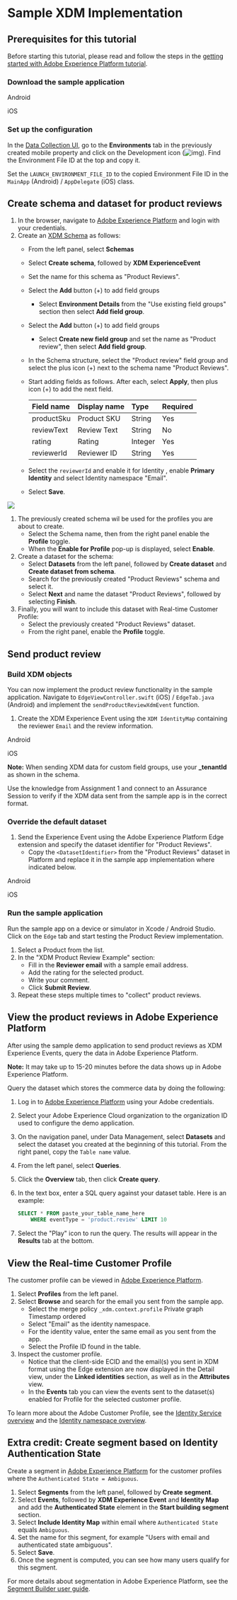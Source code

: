# Sample XDM Implementation

## Prerequisites for this tutorial

Before starting this tutorial, please read and follow the steps in the [getting started with Adobe Experience Platform tutorial](./).

### Download the sample application

<TabsBlock orientation="horizontal" slots="heading, content" repeat="2"/>

Android

<DownloadSampleApplicationAndroid/>

iOS

<DownloadSampleApplicationIos/>

### Set up the configuration

In the [Data Collection UI](https://experience.adobe.com/#/data-collection/), go to the **Environments** tab in the previously created mobile property and click on the Development icon (![img](./assets/sample-xdm-implementation/development-icon.png)). Find the Environment File ID at the top and copy it.

Set the `LAUNCH_ENVIRONMENT_FILE_ID` to the copied Environment File ID in the `MainApp` (Android) / `AppDelegate` (iOS) class.

## Create schema and dataset for product reviews

1. In the browser, navigate to [Adobe Experience Platform](https://experience.adobe.com/platform) and login with your credentials.
2. Create an [XDM Schema](https://experienceleague.adobe.com/docs/experience-platform/xdm/tutorials/create-schema-ui.html?lang=en) as follows:
   * From the left panel, select **Schemas**
   * Select **Create schema**, followed by **XDM ExperienceEvent**
   * Set the name for this schema as "Product Reviews".
   * Select the **Add** button (+) to add field groups
     * Select **Environment Details** from the "Use existing field groups" section then select **Add field group**.
   * Select the **Add** button (+) to add field groups
     * Select **Create new field group** and set the name as "Product review", then select **Add field group**.
   * In the Schema structure, select the "Product review" field group and select the plus icon (+) next to the schema name "Product Reviews".
   * Start adding fields as follows. After each, select **Apply**, then plus icon (+) to add the next field.

     | Field name | Display name | Type | Required |
     | :--- | :--- | :--- | :--- |
     | productSku | Product SKU | String | Yes |
     | reviewText | Review Text | String | No |
     | rating | Rating | Integer | Yes |
     | reviewerId | Reviewer ID | String | Yes |

   * Select the `reviewerId` and enable it for Identity , enable **Primary Identity** and select Identity namespace "Email".
   * Select **Save**.

![](./assets/sample-xdm-implementation/xdm-product-review.png)

1. The previously created schema wil be used for the profiles you are about to create.
   * Select the Schema name, then from the right panel enable the **Profile** toggle.
   * When the **Enable for Profile** pop-up is displayed, select **Enable**.
2. Create a dataset for the schema:
   * Select **Datasets** from the left panel, followed by **Create dataset** and **Create dataset from schema**.
   * Search for the previously created "Product Reviews" schema and select it.
   * Select **Next** and name the dataset "Product Reviews", followed by selecting **Finish**.
3. Finally, you will want to include this dataset with Real-time Customer Profile:
   * Select the previously created "Product Reviews" dataset.
   * From the right panel, enable the **Profile** toggle.

## Send product review

### Build XDM objects

You can now implement the product review functionality in the sample application. Navigate to `EdgeViewController.swift` (iOS) / `EdgeTab.java` (Android) and implement the `sendProductReviewXdmEvent` function.

1. Create the XDM Experience Event using the `XDM IdentityMap` containing the reviewer `Email` and the review information.

<TabsBlock orientation="horizontal" slots="heading, content" repeat="2"/>

Android

<BuildXDMObjectsAndroid/>

iOS

<BuildXDMObjectsIos/>

**Note:** When sending XDM data for custom field groups, use your **_tenantId** as shown in the schema.

<InlineAlert variant="info" slots="text"/>

Use the knowledge from Assignment 1 and connect to an Assurance Session to verify if the XDM data sent from the sample app is in the correct format.

### Override the default dataset

1. Send the Experience Event using the Adobe Experience Platform Edge extension and specify the dataset identifier for "Product Reviews". 
   * Copy the `<DatasetIdentifier>` from the "Product Reviews" dataset in Platform and replace it in the sample app implementation where indicated below.

<TabsBlock orientation="horizontal" slots="heading, content" repeat="2"/>

Android

<OverrideDefaultDatasetAndroid/>

iOS

<OverrideDefaultDatasetIos/>

### Run the sample application

Run the sample app on a device or simulator in Xcode / Android Studio. Click on the `Edge` tab and start testing the Product Review implementation.

1. Select a Product from the list.
2. In the "XDM Product Review Example" section:
   * Fill in the **Reviewer email** with a sample email address.
   * Add the rating for the selected product.
   * Write your comment.
   * Click **Submit Review**.
3. Repeat these steps multiple times to "collect" product reviews.

## View the product reviews in Adobe Experience Platform

After using the sample demo application to send product reviews as XDM Experience Events, query the data in Adobe Experience Platform.

**Note:** It may take up to 15-20 minutes before the data shows up in Adobe Experience Platform.

Query the dataset which stores the commerce data by doing the following:

1. Log in to [Adobe Experience Platform](https://experience.adobe.com/platform) using your Adobe credentials.
2. Select your Adobe Experience Cloud organization to the organization ID used to configure the demo application.
3. On the navigation panel, under Data Management, select **Datasets** and select the dataset you created at the beginning of this tutorial. From the right panel, copy the `Table name` value.
4. From the left panel, select **Queries**.
5. Click the **Overview** tab, then click **Create query**.
6. In the text box, enter a SQL query against your dataset table. Here is an example:

   ```sql
   SELECT * FROM paste_your_table_name_here 
       WHERE eventType = 'product.review' LIMIT 10
   ```

7. Select the "Play" icon to run the query. The results will appear in the **Results** tab at the bottom.

## View the Real-time Customer Profile

The customer profile can be viewed in [Adobe Experience Platform](https://experience.adobe.com/platform).

1. Select **Profiles** from the left panel.
2. Select **Browse** and search for the email you sent from the sample app.
   * Select the merge policy `_xdm.context.profile` Private graph Timestamp ordered
   * Select "Email" as the identity namespace.
   * For the identity value, enter the same email as you sent from the app.
   * Select the Profile ID found in the table.
3. Inspect the customer profile.
   * Notice that the client-side ECID and the email(s) you sent in XDM format using the Edge extension are now displayed in the Detail view, under the **Linked identities** section, as well as in the **Attributes** view.
   * In the **Events** tab you can view the events sent to the dataset(s) enabled for Profile for the selected customer profile.

To learn more about the Adobe Customer Profile, see the [Identity Service overview](https://experienceleague.adobe.com/docs/experience-platform/identity/home.html) and the [Identity namespace overview](https://experienceleague.adobe.com/docs/experience-platform/identity/namespaces.html).

## Extra credit: Create segment based on Identity Authentication State

Create a segment in [Adobe Experience Platform](https://experience.adobe.com/platform) for the customer profiles where the `Authenticated State = Ambiguous`.

1. Select **Segments** from the left panel, followed by **Create segment**.
2. Select **Events**, followed by **XDM Experience Event** and **Identity Map** and add the **Authenticated State** element in the **Start building segment** section.
3. Select **Include Identity Map** within email where `Authenticated State` equals `Ambiguous`.
4. Set the name for this segment, for example "Users with email and authenticated state ambiguous".
5. Select **Save**.
6. Once the segment is computed, you can see how many users qualify for this segment.

For more details about segmentation in Adobe Experience Platform, see the [Segment Builder user guide](https://experienceleague.adobe.com/docs/experience-platform/segmentation/ui/segment-builder.html).